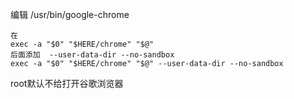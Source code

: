 编辑 /usr/bin/google-chrome

```
在
exec -a "$0" "$HERE/chrome" "$@"
后面添加  --user-data-dir --no-sandbox
exec -a "$0" "$HERE/chrome" "$@" --user-data-dir --no-sandbox
```

root默认不给打开谷歌浏览器

